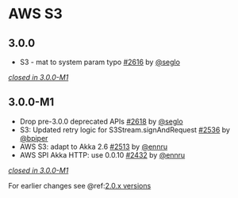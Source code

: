 # AWS S3

## 3.0.0

- S3 - mat to system param typo [#2616](https://github.com/akka/alpakka/issues/2616) by [@seglo](https://github.com/seglo)

[*closed in 3.0.0-M1*](https://github.com/akka/alpakka/issues?q=is%3Aclosed+milestone%3A3.0.0+label%3Ap%3As3)

## 3.0.0-M1

- Drop pre-3.0.0 deprecated APIs [#2618](https://github.com/akka/alpakka/issues/2618) by [@seglo](https://github.com/seglo)
- S3: Updated retry logic for S3Stream.signAndRequest [#2536](https://github.com/akka/alpakka/issues/2536) by [@bpiper](https://github.com/bpiper)
- AWS S3: adapt to Akka 2.6 [#2513](https://github.com/akka/alpakka/issues/2513) by [@ennru](https://github.com/ennru)
- AWS SPI Akka HTTP: use 0.0.10 [#2432](https://github.com/akka/alpakka/issues/2432) by [@ennru](https://github.com/ennru)

[*closed in 3.0.0-M1*](https://github.com/akka/alpakka/issues?q=is%3Aclosed+milestone%3A3.0.0-M1+label%3Ap%3As3)

For earlier changes see @ref:[2.0.x versions](../2.0.x/s3.md)
